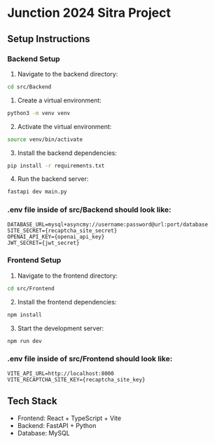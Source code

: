 # Junction 2024 Sitra Project

## Setup Instructions

### Backend Setup

1. Navigate to the backend directory:
```bash
cd src/Backend
```

1. Create a virtual environment:
```bash
python3 -m venv venv
```

2. Activate the virtual environment:
```bash
source venv/bin/activate
```

3. Install the backend dependencies:
```bash
pip install -r requirements.txt
```

4. Run the backend server:
```bash
fastapi dev main.py
```

### .env file inside of src/Backend should look like:
```
DATABASE_URL=mysql+asyncmy://username:password@url:port/database
SITE_SECRET={recaptcha_site_secret}
OPENAI_API_KEY={openai_api_key}
JWT_SECRET={jwt_secret}
```

### Frontend Setup

1. Navigate to the frontend directory:
```bash
cd src/Frontend
```

2. Install the frontend dependencies:
```bash
npm install
```

3. Start the development server:
```bash
npm run dev
```

### .env file inside of src/Frontend should look like:
```
VITE_API_URL=http://localhost:8000
VITE_RECAPTCHA_SITE_KEY={recaptcha_site_key}
```

## Tech Stack
- Frontend: React + TypeScript + Vite
- Backend: FastAPI + Python
- Database: MySQL
